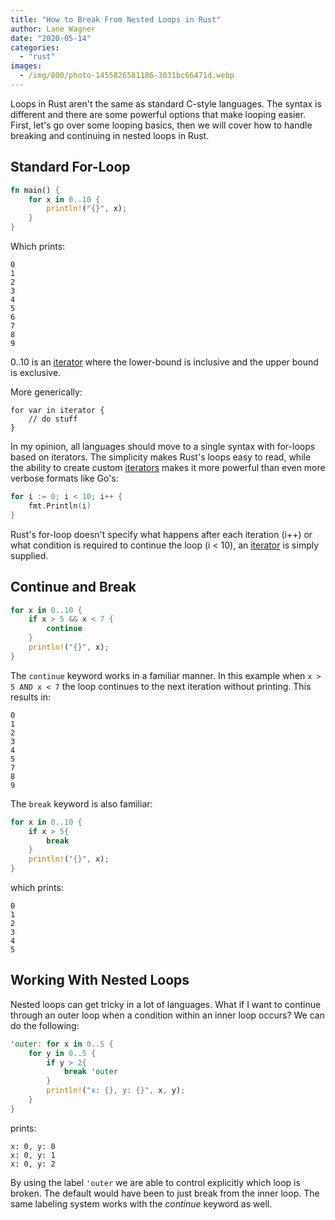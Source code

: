 ```yaml
---
title: "How to Break From Nested Loops in Rust"
author: Lane Wagner
date: "2020-05-14"
categories: 
  - "rust"
images:
  - /img/800/photo-1455826581186-3031bc66471d.webp
---
```


Loops in Rust aren't the same as standard C-style languages. The syntax is different and there are some powerful options that make looping easier. First, let's go over some looping basics, then we will cover how to handle breaking and continuing in nested loops in Rust.

## Standard For-Loop

```rust
fn main() {
    for x in 0..10 {
        println!("{}", x);
    }
}
```

Which prints:

```
0
1
2
3
4
5
6
7
8
9
```

0..10 is an [iterator](https://doc.rust-lang.org/1.2.0/book/iterators.html) where the lower-bound is inclusive and the upper bound is exclusive.

More generically:

```
for var in iterator {
    // do stuff
}
```

In my opinion, all languages should move to a single syntax with for-loops based on iterators. The simplicity makes Rust's loops easy to read, while the ability to create custom [iterators](https://doc.rust-lang.org/stable/rust-by-example/trait/iter.html) makes it more powerful than even more verbose formats like Go's:

```go
for i := 0; i < 10; i++ {
	fmt.Println(i)
}
```

Rust's for-loop doesn't specify what happens after each iteration (i++) or what condition is required to continue the loop (i < 10), an [ite](https://doc.rust-lang.org/1.2.0/book/iterators.html)[r](https://doc.rust-lang.org/1.2.0/book/iterators.html)[ator](https://doc.rust-lang.org/1.2.0/book/iterators.html) is simply supplied.

## Continue and Break

```rust
for x in 0..10 {
    if x > 5 && x < 7 {
        continue
    }
    println!("{}", x);
}
```

The `continue` keyword works in a familiar manner. In this example when `x > 5 AND x < 7` the loop continues to the next iteration without printing. This results in:

```
0
1
2
3
4
5
7
8
9
```

The `break` keyword is also familiar:

```rust
for x in 0..10 {
    if x > 5{
        break
    }
    println!("{}", x);
}
```

which prints:

```
0
1
2
3
4
5
```

## Working With Nested Loops

Nested loops can get tricky in a lot of languages. What if I want to continue through an outer loop when a condition within an inner loop occurs? We can do the following:

```rust
'outer: for x in 0..5 {
    for y in 0..5 {
        if y > 2{
            break 'outer
        }
        println!("x: {}, y: {}", x, y);
    }
}
```

prints:

```
x: 0, y: 0
x: 0, y: 1
x: 0, y: 2
```

By using the label `'outer` we are able to control explicitly which loop is broken. The default would have been to just break from the inner loop. The same labeling system works with the _continue_ keyword as well.

